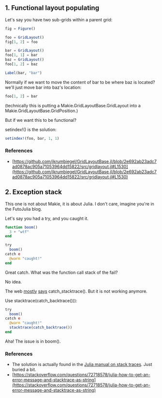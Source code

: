 ## 1. Functional layout populating
Let's say you have two sub-grids within a parent grid:
```julia
fig = Figure()

foo = GridLayout()
fig[1, 2] = foo

bar = GridLayout()
foo[1, 1] = bar
baz = GridLayout()
foo[1, 2] = baz

Label(bar, "bar")
```

Normally if we want to move the content of bar to be where baz is located? we'll just move bar into baz's location:
```julia
foo[1, 2] = bar
```
(technically this is putting a Makie.GridLayoutBase.GridLayout into a Makie.GridLayoutBase.GridPosition.)

But if we want this to be functional?

setindex!() is the solution:
```julia
setindex!(foo, bar, 1, 1)
```

### References
* [https://github.com/jkrumbiegel/GridLayoutBase.jl/blob/2e692ab23adc7ad0878ac905a71053964dd15822/src/gridlayout.jl#L1530](https://github.com/jkrumbiegel/GridLayoutBase.jl/blob/2e692ab23adc7ad0878ac905a71053964dd15822/src/gridlayout.jl#L1530)

## 2. Exception stack
This one is not about Makie, it is about Julia. I don't care, imagine you're in the FutoJulia blog.

Let's say you had a try, and you caught it. 
```Julia
function boom()
  3 + "wtf"
end

try
  boom()
catch e
  @warn "caught!"
end
```
Great catch. What was the function call stack of the fail?

No idea.

The web [mostly](https://discourse.julialang.org/t/getting-a-stack-trace-with-function-argument-values/529/3) [says](https://discourse.julialang.org/t/inspecting-the-stack/376/5) catch_stacktrace(). But it is not working anymore.

Use stacktrace(catch_backtrace())):
```julia
try
  boom()
catch e
  @warn "caught!"
  stacktrace(catch_backtrace())
end
```
Aha! The issue is in boom().

### References
* The solution is actually found in the [Julia manual on stack traces](https://docs.julialang.org/en/v1/manual/stacktraces/#Error-handling). Just buried a bit.
* [https://stackoverflow.com/questions/72718578/julia-how-to-get-an-error-message-and-stacktrace-as-string](https://stackoverflow.com/questions/72718578/julia-how-to-get-an-error-message-and-stacktrace-as-string)
